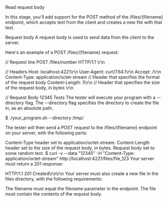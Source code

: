 Read request body

In this stage, you'll add support for the POST method of the /files/{filename} endpoint, which accepts text from the client and creates a new file with that text.

Request body
A request body is used to send data from the client to the server.

Here's an example of a POST /files/{filename} request:

// Request line
POST /files/number HTTP/1.1
\r\n

// Headers
Host: localhost:4221\r\n
User-Agent: curl/7.64.1\r\n
Accept: */*\r\n
Content-Type: application/octet-stream  // Header that specifies the format of the request body
Content-Length: 5\r\n                   // Header that specifies the size of the request body, in bytes
\r\n

// Request Body
12345
Tests
The tester will execute your program with a --directory flag. The --directory flag specifies the directory to create the file in, as an absolute path.

$ ./your_program.sh --directory /tmp/

The tester will then send a POST request to the /files/{filename} endpoint on your server, with the following parts:

Content-Type header set to application/octet-stream.
Content-Length header set to the size of the request body, in bytes.
Request body set to some random text.
$ curl -v --data "12345" -H "Content-Type: application/octet-stream" http://localhost:4221/files/file_123
Your server must return a 201 response:

HTTP/1.1 201 Created\r\n\r\n
Your server must also create a new file in the files directory, with the following requirements:

The filename must equal the filename parameter in the endpoint.
The file must contain the contents of the request body.